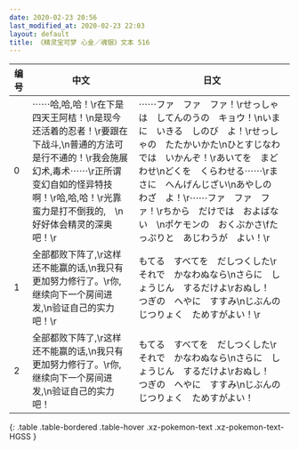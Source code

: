 ```yaml
---
date: 2020-02-23 20:56
last_modified_at: 2020-02-23 22:03
layout: default
title: 《精灵宝可梦 心金／魂银》文本 516
---
```

| 编号 | 中文 | 日文 |
| ---- | ---- | ---- |
| 0 | ⋯⋯哈,哈,哈！\r在下是四天王阿桔！\n是现今还活着的忍者！\r要跟在下战斗,\n普通的方法可是行不通的！\r我会施展幻术,毒术⋯⋯\r正所谓变幻自如的怪异特技啊！\r哈,哈,哈！\r光靠蛮力是打不倒我的,　\n好好体会精灵的深奥吧！\r | ⋯⋯ファ　ファ　ファ！\rせっしゃは　してんのうの　キョウ！\nいまに　いきる　しのび　よ！\rせっしゃの　たたかいかた\nひとすじなわ　では　いかんぞ！\rあいてを　まどわせ\nどくを　くらわせる⋯⋯\rまさに　へんげんじざい\nあやしの　わざ　よ！\r⋯⋯ファ　ファ　ファ！\rちから　だけでは　およばない　\nポケモンの　おくぶかさ\fたっぷりと　あじわうが　よい！\r |
| 1 | 全部都败下阵了,\r这样还不能赢的话,\n我只有更加努力修行了。\r你,继续向下一个房间进发,\n验证自己的实力吧！\r | もてる　すべてを　だしつくした\rそれで　かなわぬなら\nさらに　しょうじん　するだけよ\rおぬし！　つぎの　へやに　すすみ\nじぶんの　じつりょく　ためすがよい！\r |
| 2 | 全部都败下阵了,\r这样还不能赢的话,\n我只有更加努力修行了。\r你,继续向下一个房间进发,\n验证自己的实力吧！ | もてる　すべてを　だしつくした\rそれで　かなわぬなら\nさらに　しょうじん　するだけよ\rおぬし！　つぎの　へやに　すすみ\nじぶんの　じつりょく　ためすがよい！ |
{: .table .table-bordered .table-hover .xz-pokemon-text .xz-pokemon-text-HGSS }
